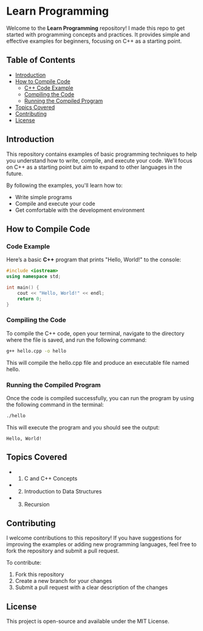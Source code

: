 # Learn Programming

Welcome to the **Learn Programming** repository! I made this repo to get started with programming concepts and practices. It provides simple and effective examples for beginners, focusing on C++ as a starting point.

## Table of Contents
- [Introduction](#introduction)
- [How to Compile Code](#how-to-compile-code)
  - [C++ Code Example](#code-example)
  - [Compiling the Code](#compiling-the-code)
  - [Running the Compiled Program](#running-the-compiled-program)
- [Topics Covered](#topics-covered)
- [Contributing](#contributing)
- [License](#license)

## Introduction
This repository contains examples of basic programming techniques to help you understand how to write, compile, and execute your code. We'll focus on C++ as a starting point but aim to expand to other languages in the future. 

By following the examples, you'll learn how to:
- Write simple programs
- Compile and execute your code
- Get comfortable with the development environment

## How to Compile Code

### Code Example

Here’s a basic **C++** program that prints "Hello, World!" to the console:

```cpp
#include <iostream>
using namespace std;

int main() {
    cout << "Hello, World!" << endl;
    return 0;
}
```

### Compiling the Code
To compile the C++ code, open your terminal, navigate to the directory where the file is saved, and run the following command:

```bash
g++ hello.cpp -o hello
```
This will compile the hello.cpp file and produce an executable file named hello.

### Running the Compiled Program
Once the code is compiled successfully, you can run the program by using the following command in the terminal:

```bash
./hello
```
This will execute the program and you should see the output:
```
Hello, World!
```

## Topics Covered
- 1. C and C++ Concepts
- 2. Introduction to Data Structures
- 3. Recursion

## Contributing
I welcome contributions to this repository! If you have suggestions for improving the examples or adding new programming languages, feel free to fork the repository and submit a pull request.

To contribute:

1. Fork this repository
2. Create a new branch for your changes
3. Submit a pull request with a clear description of the changes

## License
This project is open-source and available under the MIT License.


